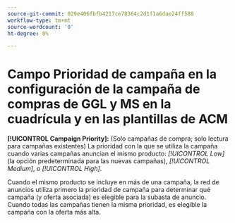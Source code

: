 ```yaml
---
source-git-commit: 029e406fbfb4217ce78364c2d1f1a6dae24ff588
workflow-type: tm+mt
source-wordcount: '0'
ht-degree: 0%

---
```

# Campo Prioridad de campaña en la configuración de la campaña de compras de GGL y MS en la cuadrícula y en las plantillas de ACM

**[!UICONTROL Campaign Priority]:** (Solo campañas de compra; solo lectura para campañas existentes) La prioridad con la que se utiliza la campaña cuando varias campañas anuncian el mismo producto: *[!UICONTROL Low]* (la opción predeterminada para las nuevas campañas), *[!UICONTROL Medium]*, o *[!UICONTROL High]*.

Cuando el mismo producto se incluye en más de una campaña, la red de anuncios utiliza primero la prioridad de campaña para determinar qué campaña (y oferta asociada) es elegible para la subasta de anuncio. Cuando todas las campañas tienen la misma prioridad, es elegible la campaña con la oferta más alta.
